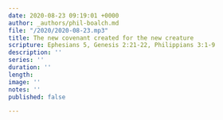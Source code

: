 ```yaml
---
date: 2020-08-23 09:19:01 +0000
author: _authors/phil-boalch.md
file: "/2020/2020-08-23.mp3"
title: The new covenant created for the new creature
scripture: Ephesians 5, Genesis 2:21-22, Philippians 3:1-9
description: ''
series: ''
duration: ''
length: 
image: ''
notes: ''
published: false

---
```

